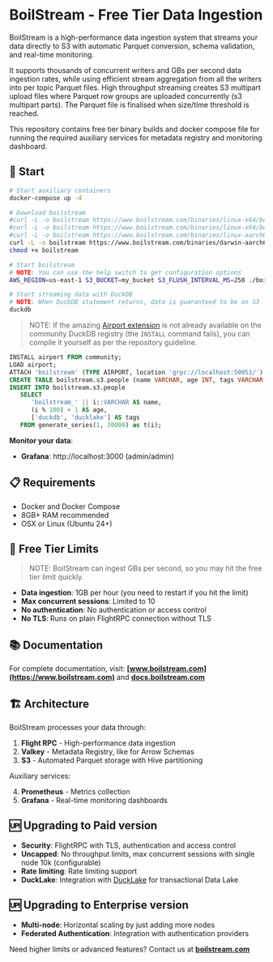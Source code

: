 # BoilStream - Free Tier Data Ingestion

BoilStream is a high-performance data ingestion system that streams your data directly to S3 with automatic Parquet conversion, schema validation, and real-time monitoring.

It supports thousands of concurrent writers and GBs per second data ingestion rates, while using efficient stream aggregation from all the writers into per topic Parquet files. High throughput streaming creates S3 multipart upload files where Parquet row groups are uploaded concurrently (s3 multipart parts). The Parquet file is finalised when size/time threshold is reached.

This repository contains free tier binary builds and docker compose file for running the required auxiliary services for metadata registry and monitoring dashboard.

## 🚀 Start

```bash
# Start auxiliary containers
docker-compose up -d

# Download boilstream
#curl -L -o boilstream https://www.boilstream.com/binaries/linux-x64/boilstream-0.2.2
#curl -L -o boilstream https://www.boilstream.com/binaries/linux-x64/boilstream-0.2.2
#curl -L -o boilstream https://www.boilstream.com/binaries/linux-aarch64/boilstream-0.2.2
curl -L -o boilstream https://www.boilstream.com/binaries/darwin-aarch64/boilstream-0.2.2
chmod +x boilstream

# Start boilstream
# NOTE: You can use the help switch to get configuration options
AWS_REGION=us-east-1 S3_BUCKET=my_bucket S3_FLUSH_INTERVAL_MS=250 ./boilstream --help

# Start streaming data with DuckDB
# NOTE: When DuckDB statement returns, data is guaranteed to be on S3
duckdb
```

> NOTE: If the amazing [Airport extension](https://github.com/Query-farm/airport) is not already available on the community DuckDB registry (the `INSTALL` command fails), you can compile it yourself as per the repository guideline.

```sql
INSTALL airport FROM community;
LOAD airport;
ATTACH 'boilstream' (TYPE AIRPORT, location 'grpc://localhost:50051/');
CREATE TABLE boilstream.s3.people (name VARCHAR, age INT, tags VARCHAR[]);
INSERT INTO boilstream.s3.people
   SELECT
      'boilstream_' || i::VARCHAR AS name,
      (i % 100) + 1 AS age,
      ['duckdb', 'ducklake'] AS tags
   FROM generate_series(1, 20000) as t(i);
```

**Monitor your data**:

- **Grafana**: http://localhost:3000 (admin/admin)

## 📋 Requirements

- Docker and Docker Compose
- 8GB+ RAM recommended
- OSX or Linux (Ubuntu 24+)

## 🎯 Free Tier Limits

> NOTE: BoilStream can ingest GBs per second, so you may hit the free tier limit quickly.

- **Data ingestion**: 1GB per hour (you need to restart if you hit the limit)
- **Max concurrent sessions**: Limited to 10
- **No authentication**: No authentication or access control
- **No TLS**: Runs on plain FlightRPC connection without TLS

## 📚 Documentation

For complete documentation, visit: **[www.boilstream.com](https://www.boilstream.com)** and **[docs.boilstream.com](https://docs.boilstream.com)**

## 🏗️ Architecture

BoilStream processes your data through:

1. **Flight RPC** - High-performance data ingestion
2. **Valkey** - Metadata Registry, like for Arrow Schemas
3. **S3** - Automated Parquet storage with Hive partitioning

Auxiliary services:

4. **Prometheus** - Metrics collection
5. **Grafana** - Real-time monitoring dashboards

## 🆙 Upgrading to Paid version

- **Security**: FlightRPC with TLS, authentication and access control
- **Uncapped**: No throughput limits, max concurrent sessions with single node 10k (configurable)
- **Rate limiting**: Rate limiting support
- **DuckLake**: Integration with [DuckLake](https://duckdb.org/2025/05/27/ducklake.html) for transactional Data Lake

## 🆙 Upgrading to Enterprise version

- **Multi-node**: Horizontal scaling by just adding more nodes
- **Federated Authentication**: Integration with authentication providers

Need higher limits or advanced features? Contact us at **[boilstream.com](https://www.boilstream.com)**
